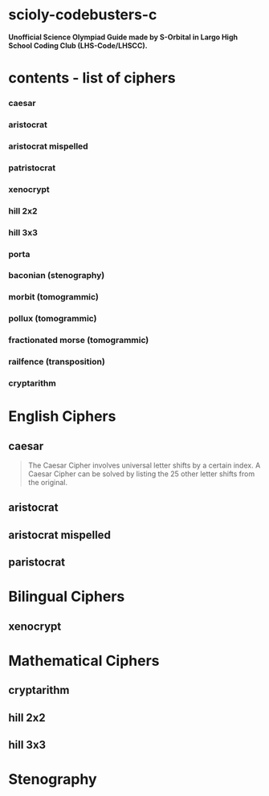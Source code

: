 # scioly-codebusters-c
**Unofficial Science Olympiad Guide made by S-Orbital in Largo High School Coding Club (LHS-Code/LHSCC).**
# contents - list of ciphers
### caesar
### aristocrat
### aristocrat mispelled
### patristocrat
### xenocrypt
### hill 2x2
### hill 3x3
### porta
### baconian (stenography)
### morbit (tomogrammic)
### pollux (tomogrammic)
### fractionated morse (tomogrammic)
### railfence (transposition)
### cryptarithm  

# English Ciphers

## caesar
> The Caesar Cipher involves universal letter shifts by a certain index. A Caesar Cipher can be solved by listing the 25 other letter shifts from the original.

## aristocrat
## aristocrat mispelled
## paristocrat
# Bilingual Ciphers
## xenocrypt

# Mathematical Ciphers
## cryptarithm
## hill 2x2
## hill 3x3

# Stenography
